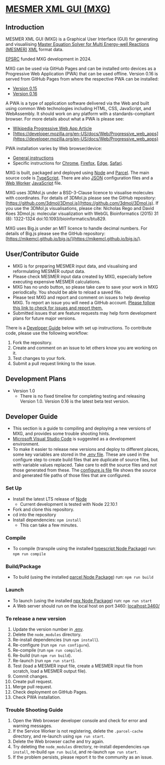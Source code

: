 # [MESMER XML GUI (MXG)](https://github.com/MESMER-kinetics/mxg)

## Introduction

MESMER XML GUI (MXG) is a Graphical User Interface (GUI) for generating and visualiising [Master Equation Solver for Multi Energy-well Reactions (MESMER)](https://github.com/MESMER-kinetics/MESMER-code) [XML](https://en.wikipedia.org/wiki/XML) format data.

[EPSRC](https://www.ukri.org/councils/epsrc/) funded MXG development in 2024.

MXG can be used via GitHub Pages and can be installed onto devices as a Progressive Web Application (PWA) that can be used offline. Version 0.16 is served from GitHub Pages from where the respective PWA can be installed:
 - [Version 0.15](https://MESMER-kinetics.github.io/mxg/dist/0.15/)
 - [Version 0.16](https://MESMER-kinetics.github.io/mxg/dist/0.16/)

A PWA is a type of application software delivered via the Web and built using common Web technologies including HTML, CSS, JavaScript, and WebAssembly. It should work on any platform with a standards-compliant browser. For more details about what a PWA is please see:
- [Wikipedia Progressive Web App Article](https://en.wikipedia.org/wiki/Progressive_web_app)
- [https://developer.mozilla.org/en-US/docs/Web/Progressive_web_apps](https://developer.mozilla.org/en-US/docs/Web/Progressive_web_apps)

PWA installation varies by Web browser/device:
- [General instructions](https://developer.mozilla.org/en-US/docs/Web/Progressive_web_apps/Guides/Installing)
- Specific instructions for [Chrome](https://support.google.com/chrome/answer/9658361), [Firefox](https://developer.mozilla.org/en-US/docs/Web/Progressive_web_apps/Guides/Installing), [Edge](https://learn.microsoft.com/en-us/microsoft-edge/progressive-web-apps-chromium/ux), [Safari](https://support.apple.com/en-gb/104996).

MXG is built, packaged and deployed using [Node](https://nodejs.org/) and [Parcel](https://parceljs.org/). The main source code is [TypeScript](https://www.typescriptlang.org/). There are also [JSON](https://www.json.org/json-en.html) configuration files and a [Web Worker](https://en.wikipedia.org/wiki/Web_worker) [JavaScript](https://en.wikipedia.org/wiki/JavaScript) file.

MXG uses 3DMol.js under a BSD-3-Clause licence to visualise molecules with coordinates. For details of 3DMol.js please see the GitHub repository: [https://github.com/3dmol/3Dmol.js](https://github.com/3dmol/3Dmol.js). If you use the 3DMol.js visualisations, please cite: Nicholas Rego and David Koes 3Dmol.js: molecular visualization with WebGL Bioinformatics (2015) 31 (8): 1322-1324 doi:10.1093/bioinformatics/btu829.

MXG uses Big.js under an MIT licence to handle decimal numbers. For details of Big.js please see the GitHub repository: [https://mikemcl.github.io/big.js/](https://mikemcl.github.io/big.js/).


## User/Contributor Guide
- MXG is for preparing MESMER input data, and visualising and reformulating MESMER output data.
- Please check MESMER input data created by MXG, especially before executing expensive MESMER calculations.
- MXG has no undo button, so please take care to save your work in MXG periodically. You should be able to reload a saved file.  
- Please test MXG and report and comment on issues to help develop MXG. To report an issue you will need a GitHub account. [Please follow this link to check for issues and report them.](https://github.com/MESMER-kinetics/mxg/issues)
- Submitted issues that are feature requests may help form development plans for future major versions.

There is a [Developer Guide](#developer-guide) below with set up instructions. To contribute code, please use the following workflow:
1. Fork the repository.
2. Create and comment on an issue to let others know you are working on it.
3. Test changes to your fork.
4. Submit a pull request linking to the issue.


## Development Plans
- Version 1.0
  - There is no fixed timeline for completing testing and releasing Version 1.0. Version 0.16 is the latest beta test version.

## Developer Guide
- This section is a guide to compiling and deploying a new versions of MXG, and provides some trouble shooting hints.
- [Microsoft Visual Studio Code](https://code.visualstudio.com/) is suggested as a development environment.
- To make it easier to release new versions and deploy to different places, some key variables are stored in the [.env file](.env). These are used in the configure step to create build files that are duplicate of source files, but with variable values replaced. Take care to edit the source files and not those generated from these. The [configure.js file](configure.js) file shows the source and generated file paths of those files that are configured. 

### Set Up
- Install the latest LTS release of [Node](https://nodejs.org/)
  - Current development is tested with Node 22.10.1
- Fork and clone this repository.
- cd into the repository
- Install dependencies:
`npm install`
  - This can take a few minutes.

### Compile
- To compile (transpile using the installed [typescript Node Package](https://www.npmjs.com/package/typescript)) run:
`npm run compile`

### Build/Package
- To build (using the installed [parcel Node Package](https://www.npmjs.com/package/parcel)) run:
`npm run build`

### Launch
- To launch (using the installed [npx Node Package](https://www.npmjs.com/package/npx)) run:
  `npm run start`
- A Web server should run on the local host on port 3460:
  [localhost:3460/](http://localhost:3460/)

### To release a new version
1. Update the version number in [.env](../.env).
2. Delete the `node_modules` directory.
3. Re-install dependencies (run `npm install`).
4. Re-configure (run `npm run configure`).
5. Re-compile (run `npm run compile`).
6. Re-build (run `npm run build`).
7. Re-launch (run `npm run start`).
8. Test (load a MESMER input file, create a MESMER input file from scratch, load a MESMER output file).
9. Commit changes.
10. Create pull request.
11. Merge pull request.
12. Check deployment on GitHub Pages.
13. Check PWA installation.

### Trouble Shooting Guide
1. Open the Web browser developer console and check for error and warning messages.
2. If the Service Worker is not registering, delete the `.parcel-cache` directory, and re-launch using `npm run start`.
3. Delete the Web browser cache and try again.
4. Try deleting the `node_modules` directory, re-install dependencies `npm install`, re-build `npm run build`, and re-launch `npm run start`.
5. If the problem persists, please report it to the community as an issue.
